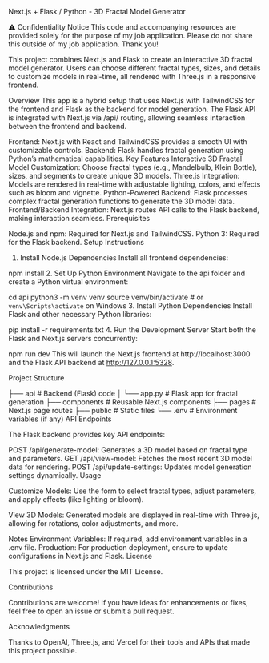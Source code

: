 Next.js + Flask / Python -  3D Fractal Model Generator

⚠️ Confidentiality Notice
This code and accompanying resources are provided solely for the purpose of my job application. Please do not share this outside of my job application. Thank you!

This project combines Next.js and Flask to create an interactive 3D fractal model generator. Users can choose different fractal types, sizes, and details to customize models in real-time, all rendered with Three.js in a responsive frontend.

Overview
This app is a hybrid setup that uses Next.js with TailwindCSS for the frontend and Flask as the backend for model generation. The Flask API is integrated with Next.js via /api/ routing, allowing seamless interaction between the frontend and backend.

Frontend: Next.js with React and TailwindCSS provides a smooth UI with customizable controls.
Backend: Flask handles fractal generation using Python’s mathematical capabilities.
Key Features
Interactive 3D Fractal Model Customization: Choose fractal types (e.g., Mandelbulb, Klein Bottle), sizes, and segments to create unique 3D models.
Three.js Integration: Models are rendered in real-time with adjustable lighting, colors, and effects such as bloom and vignette.
Python-Powered Backend: Flask processes complex fractal generation functions to generate the 3D model data.
Frontend/Backend Integration: Next.js routes API calls to the Flask backend, making interaction seamless.
Prerequisites

Node.js and npm: Required for Next.js and TailwindCSS.
Python 3: Required for the Flask backend.
Setup Instructions

1. Install Node.js Dependencies
Install all frontend dependencies:

npm install
2. Set Up Python Environment
Navigate to the api folder and create a Python virtual environment:

cd api
python3 -m venv venv
source venv/bin/activate  # or `venv\Scripts\activate` on Windows
3. Install Python Dependencies
Install Flask and other necessary Python libraries:

pip install -r requirements.txt
4. Run the Development Server
Start both the Flask and Next.js servers concurrently:

npm run dev
This will launch the Next.js frontend at http://localhost:3000 and the Flask API backend at http://127.0.0.1:5328.

Project Structure

├── api                    # Backend (Flask) code
│   └── app.py             # Flask app for fractal generation
├── components             # Reusable Next.js components
├── pages                  # Next.js page routes
├── public                 # Static files
└── .env                   # Environment variables (if any)
API Endpoints

The Flask backend provides key API endpoints:

POST /api/generate-model: Generates a 3D model based on fractal type and parameters.
GET /api/view-model: Fetches the most recent 3D model data for rendering.
POST /api/update-settings: Updates model generation settings dynamically.
Usage

 
Customize Models: Use the form to select fractal types, adjust parameters, and apply effects (like lighting or bloom).

View 3D Models: Generated models are displayed in real-time with Three.js, allowing for rotations, color adjustments, and more.

Notes
Environment Variables: If required, add environment variables in a .env file.
Production: For production deployment, ensure to update configurations in Next.js and Flask.
License

This project is licensed under the MIT License.

Contributions

Contributions are welcome! If you have ideas for enhancements or fixes, feel free to open an issue or submit a pull request.

Acknowledgments

Thanks to OpenAI, Three.js, and Vercel for their tools and APIs that made this project possible.

